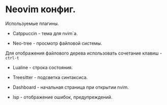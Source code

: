 # Neovim конфиг.

Используемые плагины.

- Catppuccin - тема для nvim`а.

- Neo-tree - просмотр файловой системы.

Для отображения файлового дерева использовать сочетание клавиш - `ctrl-t`

- Lualine - строка состояния.

- Treesitter - подсветка синтаксиса.

- Dashboard - начальная страница при открытии nvim.

- lsp - отображение ошибок, предупреждений.

